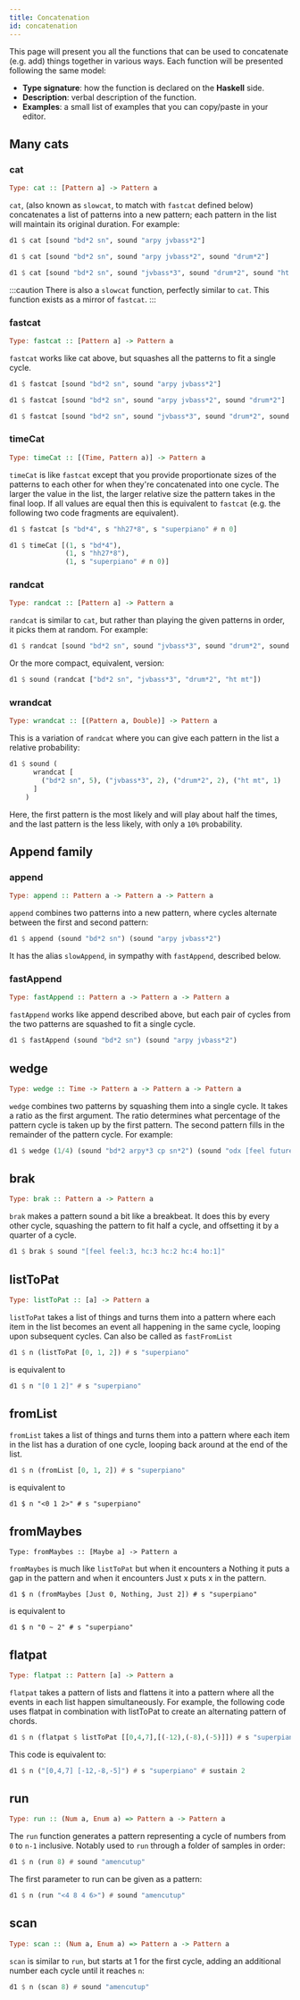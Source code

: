 ```yaml
---
title: Concatenation
id: concatenation
---
```


This page will present you all the functions that can be used to concatenate (e.g. add) things together in various ways. Each function will be presented following the same model:
* **Type signature**: how the function is declared on the **Haskell** side.
* **Description**: verbal description of the function.
* **Examples**: a small list of examples that you can copy/paste in your editor.

## Many cats

### cat
```haskell
Type: cat :: [Pattern a] -> Pattern a
```

`cat`, (also known as `slowcat`, to match with `fastcat` defined below) concatenates a list of patterns into a new pattern; each pattern in the list will maintain its original duration. For example:

```haskell
d1 $ cat [sound "bd*2 sn", sound "arpy jvbass*2"]

d1 $ cat [sound "bd*2 sn", sound "arpy jvbass*2", sound "drum*2"]

d1 $ cat [sound "bd*2 sn", sound "jvbass*3", sound "drum*2", sound "ht mt"]
```

:::caution
There is also a `slowcat` function, perfectly similar to `cat`. This function exists as a mirror of `fastcat`.
:::

### fastcat
```haskell
Type: fastcat :: [Pattern a] -> Pattern a
```

`fastcat` works like cat above, but squashes all the patterns to fit a single cycle.

```haskell
d1 $ fastcat [sound "bd*2 sn", sound "arpy jvbass*2"]

d1 $ fastcat [sound "bd*2 sn", sound "arpy jvbass*2", sound "drum*2"]

d1 $ fastcat [sound "bd*2 sn", sound "jvbass*3", sound "drum*2", sound "ht mt"]
```

### timeCat
```haskell
Type: timeCat :: [(Time, Pattern a)] -> Pattern a
```

`timeCat` is like `fastcat` except that you provide proportionate sizes of the patterns to each other for when they're concatenated into one cycle. The larger the value in the list, the larger relative size the pattern takes in the final loop. If all values are equal then this is equivalent to `fastcat` (e.g. the following two code fragments are equivalent).

```haskell
d1 $ fastcat [s "bd*4", s "hh27*8", s "superpiano" # n 0]

d1 $ timeCat [(1, s "bd*4"),
              (1, s "hh27*8"),
              (1, s "superpiano" # n 0)]
```

### randcat
```haskell
Type: randcat :: [Pattern a] -> Pattern a
```

`randcat` is similar to `cat`, but rather than playing the given patterns in order, it picks them at random. For example:

```haskell
d1 $ randcat [sound "bd*2 sn", sound "jvbass*3", sound "drum*2", sound "ht mt"]
```

Or the more compact, equivalent, version:

```haskell
d1 $ sound (randcat ["bd*2 sn", "jvbass*3", "drum*2", "ht mt"])
```

### wrandcat

```haskell
Type: wrandcat :: [(Pattern a, Double)] -> Pattern a
```

This is a variation of `randcat` where you can give each pattern in the list a relative probability:

```haskell
d1 $ sound (
      wrandcat [
        ("bd*2 sn", 5), ("jvbass*3", 2), ("drum*2", 2), ("ht mt", 1)
      ]
    )
```

Here, the first pattern is the most likely and will play about half the times, and the last pattern is the less likely, with only a `10%` probability.

## Append family

### append
```haskell
Type: append :: Pattern a -> Pattern a -> Pattern a
```
`append` combines two patterns into a new pattern, where cycles alternate between the first and second pattern:

```haskell
d1 $ append (sound "bd*2 sn") (sound "arpy jvbass*2")
```

It has the alias `slowAppend`, in sympathy with `fastAppend`, described below.

### fastAppend
```haskell
Type: fastAppend :: Pattern a -> Pattern a -> Pattern a
```

`fastAppend` works like append described above, but each pair of cycles from the two patterns are squashed to fit a single cycle.

```haskell
d1 $ fastAppend (sound "bd*2 sn") (sound "arpy jvbass*2")
```

## wedge
```haskell
Type: wedge :: Time -> Pattern a -> Pattern a -> Pattern a
```

`wedge` combines two patterns by squashing them into a single cycle. It takes a ratio as the first argument. The ratio determines what percentage of the pattern cycle is taken up by the first pattern. The second pattern fills in the remainder of the pattern cycle. For example:

```haskell
d1 $ wedge (1/4) (sound "bd*2 arpy*3 cp sn*2") (sound "odx [feel future]*2 hh hh")
```

## brak

```haskell
Type: brak :: Pattern a -> Pattern a
```

`brak` makes a pattern sound a bit like a breakbeat. It does this by every other cycle, squashing the pattern to fit half a cycle, and offsetting it by a quarter of a cycle.

```haskell
d1 $ brak $ sound "[feel feel:3, hc:3 hc:2 hc:4 ho:1]"
```

## listToPat

```haskell
Type: listToPat :: [a] -> Pattern a
```

`listToPat` takes a list of things and turns them into a pattern where each item in the list becomes an event all happening in the same cycle, looping upon subsequent cycles. Can also be called as `fastFromList`

```haskell
d1 $ n (listToPat [0, 1, 2]) # s "superpiano"
```
is equivalent to

```haskell
d1 $ n "[0 1 2]" # s "superpiano"
```

## fromList

`fromList` takes a list of things and turns them into a pattern where each item in the list has a duration of one cycle, looping back around at the end of the list.

```haskell
d1 $ n (fromList [0, 1, 2]) # s "superpiano"
```

is equivalent to

```haskel
d1 $ n "<0 1 2>" # s "superpiano"
```

## fromMaybes

```haskel
Type: fromMaybes :: [Maybe a] -> Pattern a
```

`fromMaybes` is much like `listToPat` but when it encounters a Nothing it puts a gap in the pattern and when it encounters Just x puts x in the pattern.

```haskel
d1 $ n (fromMaybes [Just 0, Nothing, Just 2]) # s "superpiano"
```

is equivalent to

```haskel
d1 $ n "0 ~ 2" # s "superpiano"
```

## flatpat

```haskell
Type: flatpat :: Pattern [a] -> Pattern a
```

`flatpat` takes a pattern of lists and flattens it into a pattern where all the events in each list happen simultaneously. For example, the following code uses flatpat in combination with listToPat to create an alternating pattern of chords.

```haskell
d1 $ n (flatpat $ listToPat [[0,4,7],[(-12),(-8),(-5)]]) # s "superpiano" # sustain 2
```
This code is equivalent to:
```haskell
d1 $ n ("[0,4,7] [-12,-8,-5]") # s "superpiano" # sustain 2
```

## run

```haskell
Type: run :: (Num a, Enum a) => Pattern a -> Pattern a
```

The `run` function generates a pattern representing a cycle of numbers from `0` to `n-1` inclusive. Notably used to `run` through a folder of samples in order:
```haskell
d1 $ n (run 8) # sound "amencutup"
```

The first parameter to run can be given as a pattern:
```haskell
d1 $ n (run "<4 8 4 6>") # sound "amencutup"
```

## scan

```haskell
Type: scan :: (Num a, Enum a) => Pattern a -> Pattern a
```

`scan` is similar to `run`, but starts at 1 for the first cycle, adding an additional number each cycle until it reaches `n`:
```haskell
d1 $ n (scan 8) # sound "amencutup"
```

